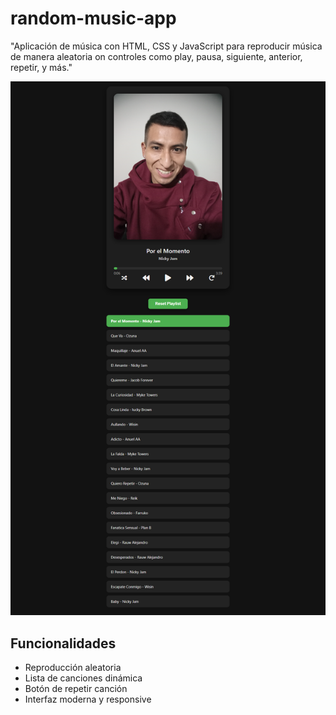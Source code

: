 # random-music-app
"Aplicación de música con HTML, CSS y JavaScript para reproducir música de manera aleatoria on controles como play, pausa, siguiente, anterior, repetir, y más."


![Vista previa del reproductor](screenshot.png)

## Funcionalidades
- Reproducción aleatoria
- Lista de canciones dinámica
- Botón de repetir canción
- Interfaz moderna y responsive